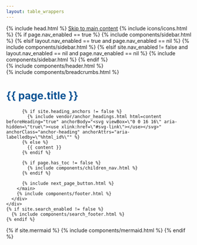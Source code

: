 ```yaml
---
layout: table_wrappers
---
```


<!DOCTYPE html>

<html lang="{{ site.lang | default: 'en-US' }}">
{% include head.html %}
<body>
  <a class="skip-to-main" href="#main-content">Skip to main content</a>
  {% include icons/icons.html %}
  {% if page.nav_enabled == true %}
    {% include components/sidebar.html %}
  {% elsif layout.nav_enabled == true and page.nav_enabled == nil %}
    {% include components/sidebar.html %}
  {% elsif site.nav_enabled != false and layout.nav_enabled == nil and page.nav_enabled == nil %}
    {% include components/sidebar.html %}
  {% endif %}
  <div class="main" id="top">
    {% include components/header.html %}
    <div class="main-content-wrap">
      {% include components/breadcrumbs.html %}
      <div id="main-content" class="main-content">
        <main>
          <h1> <span style="color:#0b5394"><b>{{ page.title }}</b></span></h1>

          {% if site.heading_anchors != false %}
            {% include vendor/anchor_headings.html html=content beforeHeading="true" anchorBody="<svg viewBox=\"0 0 16 16\" aria-hidden=\"true\"><use xlink:href=\"#svg-link\"></use></svg>" anchorClass="anchor-heading" anchorAttrs="aria-labelledby=\"%html_id%\"" %}
          {% else %}
            {{ content }}
          {% endif %}

          {% if page.has_toc != false %}
            {% include components/children_nav.html %}
          {% endif %}

          {% include next_page_button.html %}
        </main>
        {% include components/footer.html %}
      </div>
    </div>
    {% if site.search_enabled != false %}
      {% include components/search_footer.html %}
    {% endif %}
  </div>

  {% if site.mermaid %}
    {% include components/mermaid.html %}
  {% endif %}
</body>
</html>